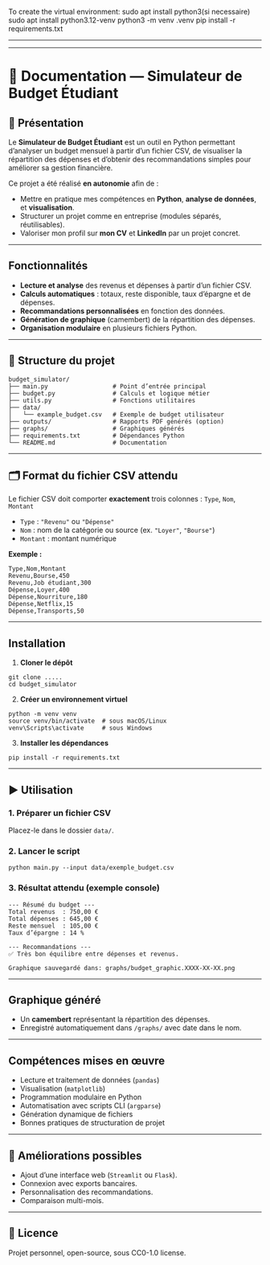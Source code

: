To create the virtual environment:
sudo apt install python3(si necessaire)
sudo apt install python3.12-venv
python3 -m venv .venv
pip install -r requirements.txt

-----------------------------------------------------
-----------------------------------------------------




# 📄 Documentation — **Simulateur de Budget Étudiant**

## 📌 Présentation

Le **Simulateur de Budget Étudiant** est un outil en Python permettant d’analyser un budget mensuel à partir d’un fichier CSV, de visualiser la répartition des dépenses et d’obtenir des recommandations simples pour améliorer sa gestion financière.

Ce projet a été réalisé **en autonomie** afin de :

* Mettre en pratique mes compétences en **Python**, **analyse de données**, et **visualisation**.
* Structurer un projet comme en entreprise (modules séparés, réutilisables).
* Valoriser mon profil sur **mon CV** et **LinkedIn** par un projet concret.

---

##  Fonctionnalités

* **Lecture et analyse** des revenus et dépenses à partir d’un fichier CSV.
* **Calculs automatiques** : totaux, reste disponible, taux d’épargne et de dépenses.
* **Recommandations personnalisées** en fonction des données.
* **Génération de graphique** (camembert) de la répartition des dépenses.
* **Organisation modulaire** en plusieurs fichiers Python.


---

## 📂 Structure du projet

```
budget_simulator/
├── main.py                  # Point d’entrée principal
├── budget.py                # Calculs et logique métier
├── utils.py                 # Fonctions utilitaires
├── data/
│   └── example_budget.csv   # Exemple de budget utilisateur
├── outputs/                 # Rapports PDF générés (option)
├── graphs/                  # Graphiques générés
├── requirements.txt         # Dépendances Python
└── README.md                # Documentation
```

---

## 🗂 Format du fichier CSV attendu

Le fichier CSV doit comporter **exactement** trois colonnes :
`Type`, `Nom`, `Montant`

* `Type` : `"Revenu"` ou `"Dépense"`
* `Nom` : nom de la catégorie ou source (ex. `"Loyer"`, `"Bourse"`)
* `Montant` : montant numérique

**Exemple :**

```csv
Type,Nom,Montant
Revenu,Bourse,450
Revenu,Job étudiant,300
Dépense,Loyer,400
Dépense,Nourriture,180
Dépense,Netflix,15
Dépense,Transports,50
```

---

##  Installation

1. **Cloner le dépôt**

```
git clone .....
cd budget_simulator
```

2. **Créer un environnement virtuel**

```
python -m venv venv
source venv/bin/activate  # sous macOS/Linux
venv\Scripts\activate     # sous Windows
```

3. **Installer les dépendances**

```
pip install -r requirements.txt
```

---

## ▶️ Utilisation

### 1. Préparer un fichier CSV

Placez-le dans le dossier `data/`.

### 2. Lancer le script

```
python main.py --input data/exemple_budget.csv
```

### 3. Résultat attendu (exemple console)

```
--- Résumé du budget ---
Total revenus  : 750,00 €
Total dépenses : 645,00 €
Reste mensuel  : 105,00 €
Taux d’épargne : 14 %

--- Recommandations ---
✅ Très bon équilibre entre dépenses et revenus.

Graphique sauvegardé dans: graphs/budget_graphic.XXXX-XX-XX.png
```

---

##  Graphique généré

* Un **camembert** représentant la répartition des dépenses.
* Enregistré automatiquement dans `/graphs/` avec date dans le nom.

---

## Compétences mises en œuvre

* Lecture et traitement de données (`pandas`)
* Visualisation (`matplotlib`)
* Programmation modulaire en Python
* Automatisation avec scripts CLI (`argparse`)
* Génération dynamique de fichiers
* Bonnes pratiques de structuration de projet

---

## 🚀 Améliorations possibles

* Ajout d’une interface web (`Streamlit` ou `Flask`).
* Connexion avec exports bancaires.
* Personnalisation des recommandations.
* Comparaison multi-mois.

---

## 📄 Licence

Projet personnel, open-source, sous  CC0-1.0 license.


